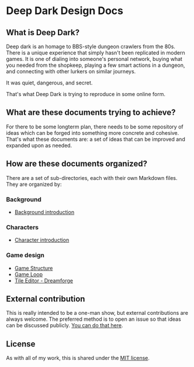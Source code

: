 # Deep Dark Design Docs

## What is Deep Dark?
Deep dark is an homage to BBS-style dungeon crawlers from the 80s. There is a unique experience that simply hasn't been replicated in modern games. It is one of dialing into someone's personal network, buying what you needed from the shopkeep, playing a few smart actions in a dungeon, and connecting with other lurkers on similar journeys. 

It was quiet, dangerous, and secret. 

That's what Deep Dark is trying to reproduce in some online form.

## What are these documents trying to achieve?
For there to be some longterm plan, there needs to be some repository of ideas which can be forged into something more concrete and cohesive. That's what these documents are: a set of ideas that can be improved and expanded upon as needed.

## How are these documents organized?
There are a set of sub-directories, each with their own Markdown files. They are organized by:

### Background
- [Background introduction](https://github.com/ramijames/DeepDarkDesignDocs/Background/00_introduction.md)

### Characters
- [Character introduction](https://github.com/ramijames/DeepDarkDesignDocs/Characters/00_introduction.md)

### Game design
- [Game Structure](https://github.com/ramijames/DeepDarkDesignDocs/Gamedesign/00_gamestructure.md)
- [Game Loop](https://github.com/ramijames/DeepDarkDesignDocs/Gamedesign/01_gameloop.md)
- [Tile Editor - Dreamforge](https://github.com/ramijames/DeepDarkDesignDocs/Gamedesign/02_tileeditor.md)

## External contribution
This is really intended to be a one-man show, but external contributions are always welcome. The preferred method is to open an issue so that ideas can be discussed publicly. [You can do that here](https://github.com/ramijames/DeepDarkDesignDocs/issues).

## License
As with all of my work, this is shared under the [MIT license](https://mit-license.org/).